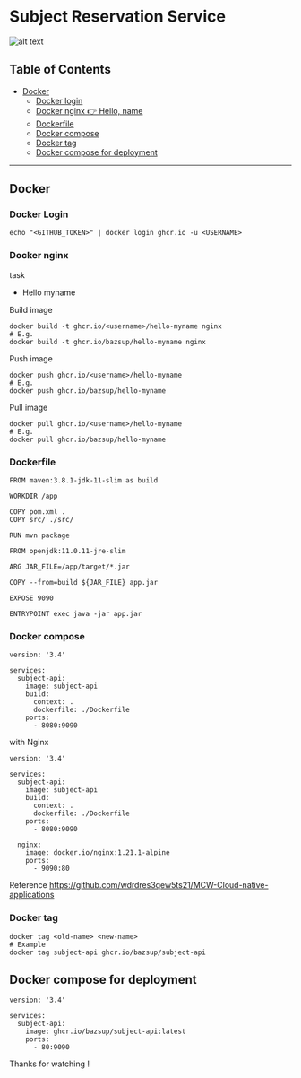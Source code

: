 # Subject Reservation Service

![alt text](https://github.com/imgrbs/SubjectReservationService/blob/master/requirements.png)

## Table of Contents
- [Docker](#docker)
  - [Docker login](#docker-login)
  - [Docker nginx 👉 Hello, name](#docker-nginx)
  - [Dockerfile](#dockerfile)
  - [Docker compose](#docker-compose)
  - [Docker tag](#docker-tag)
  - [Docker compose for deployment](#docker-compose-for-deployment)

___

## Docker

### Docker Login
```
echo "<GITHUB_TOKEN>" | docker login ghcr.io -u <USERNAME>
```

### Docker nginx
task
- Hello myname

Build image
```
docker build -t ghcr.io/<username>/hello-myname nginx
# E.g.
docker build -t ghcr.io/bazsup/hello-myname nginx
```
Push image
```
docker push ghcr.io/<username>/hello-myname
# E.g.
docker push ghcr.io/bazsup/hello-myname
```
Pull image
```
docker pull ghcr.io/<username>/hello-myname
# E.g.
docker pull ghcr.io/bazsup/hello-myname
```

### Dockerfile

```
FROM maven:3.8.1-jdk-11-slim as build

WORKDIR /app

COPY pom.xml .
COPY src/ ./src/

RUN mvn package

FROM openjdk:11.0.11-jre-slim

ARG JAR_FILE=/app/target/*.jar

COPY --from=build ${JAR_FILE} app.jar

EXPOSE 9090

ENTRYPOINT exec java -jar app.jar
```

### Docker compose
```
version: '3.4'

services:
  subject-api:
    image: subject-api
    build:
      context: .
      dockerfile: ./Dockerfile
    ports:
      - 8080:9090
```

with Nginx
```
version: '3.4'

services:
  subject-api:
    image: subject-api
    build:
      context: .
      dockerfile: ./Dockerfile
    ports:
      - 8080:9090

  nginx:
    image: docker.io/nginx:1.21.1-alpine
    ports:
      - 9090:80
```

Reference https://github.com/wdrdres3qew5ts21/MCW-Cloud-native-applications

### Docker tag
```
docker tag <old-name> <new-name>
# Example
docker tag subject-api ghcr.io/bazsup/subject-api
```

## Docker compose for deployment
```
version: '3.4'

services:
  subject-api:
    image: ghcr.io/bazsup/subject-api:latest
    ports:
      - 80:9090
```


Thanks for watching !
